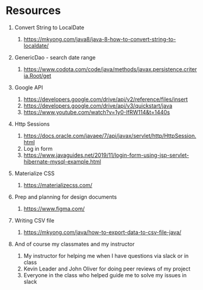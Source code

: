 # Resources


1. Convert String to LocalDate
    1. https://mkyong.com/java8/java-8-how-to-convert-string-to-localdate/
    
1. GenericDao - search date range
    1. https://www.codota.com/code/java/methods/javax.persistence.criteria.Root/get

1. Google API
    1. https://developers.google.com/drive/api/v2/reference/files/insert
    1. https://developers.google.com/drive/api/v3/quickstart/java
    1. https://www.youtube.com/watch?v=1y0-IfRW114&t=1440s
    
1. Http Sessions
    1. https://docs.oracle.com/javaee/7/api/javax/servlet/http/HttpSession.html
   1. Log in form
   1. https://www.javaguides.net/2019/11/login-form-using-jsp-servlet-hibernate-mysql-example.html

1. Materialize CSS
    1. https://materializecss.com/

1. Prep and planning for design documents
    1. https://www.figma.com/

1. Writing CSV file
    1. https://mkyong.com/java/how-to-export-data-to-csv-file-java/
    
1. And of course my classmates and my instructor
    1. My instructor for helping me when I have questions via slack or in class
    1. Kevin Leader and John Oliver for doing peer reviews of my project
    1. Everyone in the class who helped guide me to solve my issues in slack